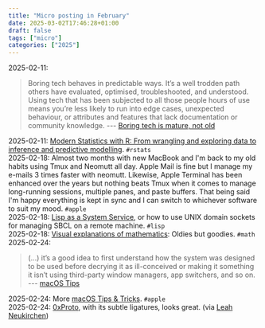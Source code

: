 ```yaml
---
title: "Micro posting in February"
date: 2025-03-02T17:46:28+01:00
draft: false
tags: ["micro"]
categories: ["2025"]
---
```


<a href="#" style="text-decoration: none;">2025-02-11</a>:

> Boring tech behaves in predictable ways. It’s a well trodden path others have evaluated, optimised, troubleshooted, and understood. Using tech that has been subjected to all those people hours of use means you’re less likely to run into edge cases, unexpected behaviour, or attributes and features that lack documentation or community knowledge. --- [Boring tech is mature, not old](https://rubenerd.com/boring-tech-is-mature-not-old/)<br>

<a href="#" style="text-decoration: none;">2025-02-11</a>: [Modern Statistics with R: From wrangling and exploring data to inference and predictive modelling](https://modernstatisticswithr.com). `#rstats`<br>
<a href="#" style="text-decoration: none;">2025-02-18</a>: Almost two months with new MacBook and I'm back to my old habits using Tmux and Neomutt all day. Apple Mail is fine but I manage my e-mails 3 times faster with neomutt. Likewise, Apple Terminal has been enhanced over the years but nothing beats Tmux when it comes to manage long-running sessions, multiple panes, and paste buffers. That being said I'm happy everything is kept in sync and I can switch to whichever software to suit my mood. `#apple`<br>
<a href="#" style="text-decoration: none;">2025-02-18</a>: [Lisp as a System Service](https://simonsafar.com/2022/lisp_server/), or how to use UNIX domain sockets for managing SBCL on a remote machine. `#lisp`<br>
<a href="#" style="text-decoration: none;">2025-02-18</a>: [Visual explanations of mathematics](https://agilescientific.com/blog/2020/2/25/visual-explanations-of-mathematics): Oldies but goodies. `#math`<br>
<a href="#" style="text-decoration: none;">2025-02-24</a>:

> (...) it’s a good idea to first understand how the system was designed to be used before decrying it as ill-conceived or making it something it isn’t using third-party window managers, app switchers, and so on. --- [macOS Tips](https://blog.xoria.org/macos-tips)<br>

<a href="#" style="text-decoration: none;">2025-02-24</a>: More [macOS Tips & Tricks](https://saurabhs.org/macos-tips). `#apple`<br>
<a href="#" style="text-decoration: none;">2025-02-24</a>: [0xProto](https://github.com/0xType/0xProto), with its subtle ligatures, looks great. (via [Leah Neukirchen](https://leahneukirchen.org/trivium/2025-02-16))<br>
